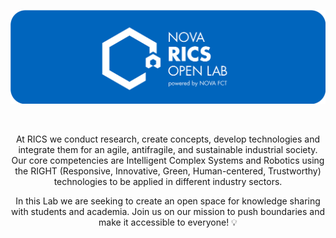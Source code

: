 <link rel="shortcut icon" type="image/x-icon" href="favicon.ico">

<p align="center">
  <a href="">
  <img width="900" src="https://github.com/NOVA-RICS-Open-Lab/.github/blob/main/profile/nova_rics_open_lab_banner.png"></a>
</p>
<div align="center">

<br>

At RICS we conduct research, create concepts, develop technologies and integrate them for an agile, antifragile, and sustainable industrial society. Our core competencies are Intelligent Complex Systems and Robotics using the RIGHT (Responsive, Innovative, Green, Human-centered, Trustworthy) technologies to be applied in different industry sectors.

In this Lab we are seeking to create an open space for knowledge sharing with students and academia. Join us on our mission to push boundaries and make it accessible to everyone! 💡
<!--

**Here are some ideas to get you started:**

🙋‍♀️ A short introduction - what is your organization all about?
🌈 Contribution guidelines - how can the community get involved?
👩‍💻 Useful resources - where can the community find your docs? Is there anything else the community should know?
🍿 Fun facts - what does your team eat for breakfast?
🧙 Remember, you can do mighty things with the power of [Markdown](https://docs.github.com/github/writing-on-github/getting-started-with-writing-and-formatting-on-github/basic-writing-and-formatting-syntax)
-->

</div>
